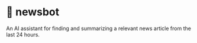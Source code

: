 # 📰 newsbot
An AI assistant for finding and summarizing a relevant news article from the last 24 hours.
